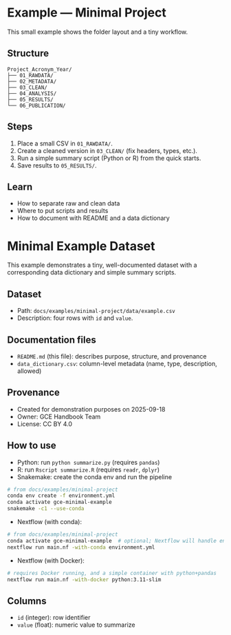 # Example — Minimal Project

This small example shows the folder layout and a tiny workflow.

## Structure
```
Project_Acronym_Year/
├── 01_RAWDATA/
├── 02_METADATA/
├── 03_CLEAN/
├── 04_ANALYSIS/
├── 05_RESULTS/
└── 06_PUBLICATION/
```

## Steps
1. Place a small CSV in `01_RAWDATA/`.
2. Create a cleaned version in `03_CLEAN/` (fix headers, types, etc.).
3. Run a simple summary script (Python or R) from the quick starts.
4. Save results to `05_RESULTS/`.

## Learn
- How to separate raw and clean data
- Where to put scripts and results
- How to document with README and a data dictionary

# Minimal Example Dataset

This example demonstrates a tiny, well-documented dataset with a corresponding data dictionary and simple summary scripts.

## Dataset
- Path: `docs/examples/minimal-project/data/example.csv`
- Description: four rows with `id` and `value`.

## Documentation files
- `README.md` (this file): describes purpose, structure, and provenance
- `data_dictionary.csv`: column-level metadata (name, type, description, allowed)

## Provenance
- Created for demonstration purposes on 2025-09-18
- Owner: GCE Handbook Team
- License: CC BY 4.0

## How to use
- Python: run `python summarize.py` (requires `pandas`)
- R: run `Rscript summarize.R` (requires `readr`, `dplyr`)
- Snakemake: create the conda env and run the pipeline

```bash
# from docs/examples/minimal-project
conda env create -f environment.yml
conda activate gce-minimal-example
snakemake -c1 --use-conda
```

- Nextflow (with conda):
```bash
# from docs/examples/minimal-project
conda activate gce-minimal-example  # optional; Nextflow will handle env if configured
nextflow run main.nf -with-conda environment.yml
```

- Nextflow (with Docker):
```bash
# requires Docker running, and a simple container with python+pandas
nextflow run main.nf -with-docker python:3.11-slim
```

## Columns
- `id` (integer): row identifier
- `value` (float): numeric value to summarize
